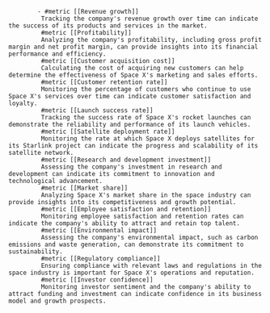 			- #metric [[Revenue growth]]
			 Tracking the company's revenue growth over time can indicate the success of its products and services in the market.
			 #metric [[Profitability]]
			 Analyzing the company's profitability, including gross profit margin and net profit margin, can provide insights into its financial performance and efficiency.
			 #metric [[Customer acquisition cost]]
			 Calculating the cost of acquiring new customers can help determine the effectiveness of Space X's marketing and sales efforts.
			 #metric [[Customer retention rate]]
			 Monitoring the percentage of customers who continue to use Space X's services over time can indicate customer satisfaction and loyalty.
			 #metric [[Launch success rate]]
			 Tracking the success rate of Space X's rocket launches can demonstrate the reliability and performance of its launch vehicles.
			 #metric [[Satellite deployment rate]]
			 Monitoring the rate at which Space X deploys satellites for its Starlink project can indicate the progress and scalability of its satellite network.
			 #metric [[Research and development investment]]
			 Assessing the company's investment in research and development can indicate its commitment to innovation and technological advancement.
			 #metric [[Market share]]
			 Analyzing Space X's market share in the space industry can provide insights into its competitiveness and growth potential.
			 #metric [[Employee satisfaction and retention]]
			 Monitoring employee satisfaction and retention rates can indicate the company's ability to attract and retain top talent.
			 #metric [[Environmental impact]]
			 Assessing the company's environmental impact, such as carbon emissions and waste generation, can demonstrate its commitment to sustainability.
			 #metric [[Regulatory compliance]]
			 Ensuring compliance with relevant laws and regulations in the space industry is important for Space X's operations and reputation.
			 #metric [[Investor confidence]]
			 Monitoring investor sentiment and the company's ability to attract funding and investment can indicate confidence in its business model and growth prospects.



